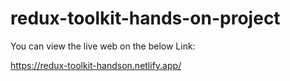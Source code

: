 # redux-toolkit-hands-on-project

You can view the live web on the below Link:

https://redux-toolkit-handson.netlify.app/
